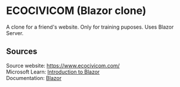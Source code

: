 # ECOCIVICOM (Blazor clone)

A clone for a friend's website. Only for training puposes. Uses Blazor Server.

## Sources

Source website: https://www.ecocivicom.com/ \
Microsoft Learn: [Introduction to Blazor](https://learn.microsoft.com/fr-fr/training/paths/build-web-apps-with-blazor/)\
Documentation: [Blazor](https://learn.microsoft.com/fr-fr/aspnet/core/blazor/?view=aspnetcore-7.0)
